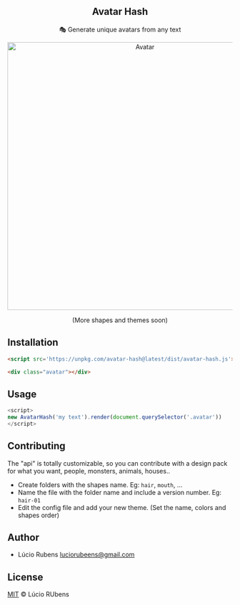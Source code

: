 <p align="center">
  <h2 align="center">Avatar Hash</h2>
  <p align="center">🎭 Generate unique avatars from any text</p>
</p>

<p align="center"><img src="https://i.imgur.com/V7WcroX.png" width="600px" alt="Avatar"></p>
<p align="center">(More shapes and themes soon)</p>

## Installation

```html
<script src='https://unpkg.com/avatar-hash@latest/dist/avatar-hash.js'></script>

<div class="avatar"></div>
```

## Usage

```javascript
<script>
new AvatarHash('my text').render(document.querySelector('.avatar'))
</script>
```

## Contributing

The "api" is totally customizable, so you can contribute with a design pack for what you want, people, monsters, animals, houses..

- Create folders with the shapes name. Eg: `hair`, `mouth`, ...
- Name the file with the folder name and include a version number. Eg: `hair-01`
- Edit the config file and add your new theme. (Set the name, colors and shapes order)

## Author

- Lúcio Rubens <luciorubeens@gmail.com>

## License

[MIT](LICENSE) © Lúcio RUbens
